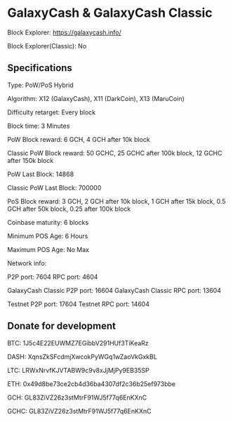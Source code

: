 GalaxyCash & GalaxyCash Classic
======

Block Explorer: https://galaxycash.info/

Block Explorer(Classic): No

Specifications
--------------
Type:                                       PoW/PoS Hybrid

Algorithm:                                  X12 (GalaxyCash), X11 (DarkCoin), X13 (MaruCoin)

Difficulty retarget:                        Every block

Block time:                                 3 Minutes

PoW Block reward:                           6 GCH, 4 GCH after 10k block

Classic PoW Block reward:                   50 GCHC, 25 GCHC after 100k block, 12 GCHC after 150k block

PoW Last Block:                             14868

Classic PoW Last Block:                     700000

PoS Block reward:                           3 GCH, 2 GCH after 10k block, 1 GCH after 15k block, 0.5 GCH after 50k block, 0.25 after 100k block

Coinbase maturity:                          6 blocks

Minimum POS Age:                            6 Hours

Maximum POS Age:                            No Max

Network info:

P2P port:                                   7604
RPC port:                                   4604

GalaxyCash Classic P2P port:                16604
GalaxyCash Classic RPC port:                13604

Testnet P2P port:                           17604
Testnet RPC port:                           14604


Donate for development
--------------
BTC:                                        1J5c4E22EUWMZ7EGibbV291HUf3TiKeaRz

DASH:                                       XqnsZkSFcdmjXwcokPyWGq1wZaoVkGxkBL

LTC:                                        LRWxNrvfKJVTABW9c9v8xJjMjPy9EB35SP

ETH:                                        0x49d8be73ce2cb4d36ba4307df2c36b25ef973bbe

GCH:                                        GL83ZiVZ26z3stMtrF91WJ5f77q6EnKXnC

GCHC:                                       GL83ZiVZ26z3stMtrF91WJ5f77q6EnKXnC

